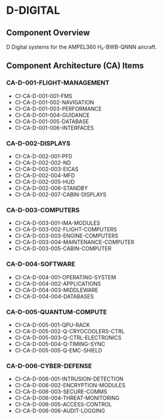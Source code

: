 # D-DIGITAL

## Component Overview
D Digital systems for the AMPEL360 H₂-BWB-QNNN aircraft.

## Component Architecture (CA) Items

### CA-D-001-FLIGHT-MANAGEMENT
- CI-CA-D-001-001-FMS
- CI-CA-D-001-002-NAVIGATION
- CI-CA-D-001-003-PERFORMANCE
- CI-CA-D-001-004-GUIDANCE
- CI-CA-D-001-005-DATABASE
- CI-CA-D-001-006-INTERFACES

### CA-D-002-DISPLAYS
- CI-CA-D-002-001-PFD
- CI-CA-D-002-002-ND
- CI-CA-D-002-003-EICAS
- CI-CA-D-002-004-MFD
- CI-CA-D-002-005-HUD
- CI-CA-D-002-006-STANDBY
- CI-CA-D-002-007-CABIN-DISPLAYS

### CA-D-003-COMPUTERS
- CI-CA-D-003-001-IMA-MODULES
- CI-CA-D-003-002-FLIGHT-COMPUTERS
- CI-CA-D-003-003-ENGINE-COMPUTERS
- CI-CA-D-003-004-MAINTENANCE-COMPUTER
- CI-CA-D-003-005-CABIN-COMPUTER

### CA-D-004-SOFTWARE
- CI-CA-D-004-001-OPERATING-SYSTEM
- CI-CA-D-004-002-APPLICATIONS
- CI-CA-D-004-003-MIDDLEWARE
- CI-CA-D-004-004-DATABASES

### CA-D-005-QUANTUM-COMPUTE
- CI-CA-D-005-001-QPU-RACK
- CI-CA-D-005-002-Q-CRYOCOOLERS-CTRL
- CI-CA-D-005-003-Q-CTRL-ELECTRONICS
- CI-CA-D-005-004-Q-TIMING-SYNC
- CI-CA-D-005-005-Q-EMC-SHIELD

### CA-D-006-CYBER-DEFENSE
- CI-CA-D-006-001-INTRUSION-DETECTION
- CI-CA-D-006-002-ENCRYPTION-MODULES
- CI-CA-D-006-003-SECURE-COMMS
- CI-CA-D-006-004-THREAT-MONITORING
- CI-CA-D-006-005-ACCESS-CONTROL
- CI-CA-D-006-006-AUDIT-LOGGING
